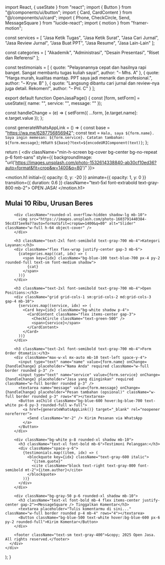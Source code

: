 import React, { useState } from "react";
import { Button } from "@/components/ui/button";
import { Card, CardContent } from "@/components/ui/card";
import { Phone, CheckCircle, Send, MessageSquare } from "lucide-react";
import { motion } from "framer-motion";

const services = [
  "Jasa Ketik Tugas",
  "Jasa Ketik Surat",
  "Jasa Cari Jurnal",
  "Jasa Review Jurnal",
  "Jasa Buat PPT",
  "Jasa Resume",
  "Jasa Lain-Lain"
];

const categories = [
  "Akademik",
  "Administrasi",
  "Desain Presentasi",
  "Riset dan Referensi"
];

const testimonials = [
  {
    quote: "Pelayanannya cepat dan hasilnya rapi banget. Sangat membantu tugas kuliah saya!",
    author: "– Mhs. A"
  },
  {
    quote: "Harga murah, kualitas mantap. PPT saya jadi menarik dan profesional.",
    author: "– Kryw. B"
  },
  {
    quote: "Langsung dibantu cari jurnal dan review-nya juga detail. Rekomen!",
    author: "– Pnl. C"
  }
];

export default function OpenJasaPage() {
  const [form, setForm] = useState({ name: "", service: "", message: "" });

  const handleChange = (e) => {
    setForm({ ...form, [e.target.name]: e.target.value });
  };

  const generateWhatsAppLink = () => {
    const base = "https://wa.me/6287756856942";
    const text = `Halo, saya ${form.name}. Saya ingin memesan: ${form.service}. Catatan tambahan: ${form.message}`;
    return `${base}?text=${encodeURIComponent(text)}`;
  };

  return (
    <div className="min-h-screen bg-cover bg-center bg-no-repeat p-6 font-sans" style={{ backgroundImage: "url('https://images.unsplash.com/photo-1532614338840-ab30cf10ed36?auto=format&fit=crop&w=1400&q=80')" }}>
      <div className="backdrop-blur-sm bg-white/80 max-w-5xl mx-auto text-center py-10 px-6 rounded-2xl shadow-xl">
        <motion.h1 initial={{ opacity: 0, y: -20 }} animate={{ opacity: 1, y: 0 }} transition={{ duration: 0.6 }} className="text-5xl font-extrabold text-gray-800 mb-2">
          OPEN JASA!
        </motion.h1>
        <h2 className="text-lg text-gray-600 tracking-wide mb-8">Mulai 10 Ribu, Urusan Beres</h2>

        <div className="rounded-xl overflow-hidden shadow-lg mb-10">
          <img src="https://images.unsplash.com/photo-1603791440384-56cd371ee9a7?auto=format&fit=crop&w=1400&q=80" alt="Slider" className="w-full h-64 object-cover" />
        </div>

        <h3 className="text-2xl font-semibold text-gray-700 mb-4">Kategori Layanan:</h3>
        <div className="flex flex-wrap justify-center gap-3 mb-6">
          {categories.map((cat, idx) => (
            <span key={idx} className="bg-blue-100 text-blue-700 px-4 py-2 rounded-full text-sm font-medium shadow">
              {cat}
            </span>
          ))}
        </div>

        <h3 className="text-2xl font-semibold text-gray-700 mb-4">Open Positions:</h3>
        <div className="grid grid-cols-1 sm:grid-cols-2 md:grid-cols-3 gap-4 mb-10">
          {services.map((service, idx) => (
            <Card key={idx} className="bg-white shadow p-4">
              <CardContent className="flex items-center gap-3">
                <CheckCircle className="text-green-500" />
                <span>{service}</span>
              </CardContent>
            </Card>
          ))}
        </div>

        <h3 className="text-2xl font-semibold text-gray-700 mb-4">Form Order Otomatis:</h3>
        <div className="max-w-xl mx-auto mb-10 text-left space-y-4">
          <input type="text" name="name" value={form.name} onChange={handleChange} placeholder="Nama Anda" required className="w-full border rounded p-3" />
          <input type="text" name="service" value={form.service} onChange={handleChange} placeholder="Jasa yang diinginkan" required className="w-full border rounded p-3" />
          <textarea name="message" value={form.message} onChange={handleChange} placeholder="Pesan tambahan (opsional)" className="w-full border rounded p-3" rows="4"></textarea>
          <Button asChild className="bg-blue-600 hover:bg-blue-700 text-white px-6 py-3 rounded-full w-full">
            <a href={generateWhatsAppLink()} target="_blank" rel="noopener noreferrer">
              <Send className="mr-2" /> Kirim Pesanan via WhatsApp
            </a>
          </Button>
        </div>

        <div className="bg-white p-8 rounded-xl shadow mb-10">
          <h3 className="text-xl font-bold mb-6">Testimoni Pelanggan:</h3>
          <div className="space-y-6">
            {testimonials.map((item, idx) => (
              <blockquote key={idx} className="text-gray-600 italic">
                "{item.quote}"
                <cite className="block text-right text-gray-800 font-semibold mt-2">{item.author}</cite>
              </blockquote>
            ))}
          </div>
        </div>

        <div className="bg-gray-50 p-6 rounded-xl shadow mb-10">
          <h3 className="text-xl font-bold mb-4 flex items-center justify-center gap-2"><MessageSquare /> Tinggalkan Komentar</h3>
          <textarea placeholder="Tulis komentarmu di sini..." className="w-full border rounded p-4 mb-4" rows="4"></textarea>
          <Button className="bg-blue-500 text-white hover:bg-blue-600 px-6 py-2 rounded-full">Kirim Komentar</Button>
        </div>

        <footer className="text-sm text-gray-400">&copy; 2025 Open Jasa. All rights reserved.</footer>
      </div>
    </div>
  );
}

